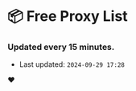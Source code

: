 # :package: Free Proxy List
### Updated every 15 minutes.

- Last updated: `2024-09-29 17:28`

:heart:
